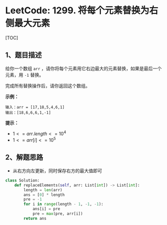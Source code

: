 # LeetCode: 1299. 将每个元素替换为右侧最大元素

[TOC]

## 1、题目描述

给你一个数组 `arr` ，请你将每个元素用它右边最大的元素替换，如果是最后一个元素，用 `-1` 替换。

完成所有替换操作后，请你返回这个数组。

 

**示例：**

```
输入：arr = [17,18,5,4,6,1]
输出：[18,6,6,6,1,-1]
```

**提示：**

-   $1 <= arr.length <= 10^4$
-   $1 <= arr[i] <= 10^5$



## 2、解题思路

-   从右方向左更新，同时保存右方的最大值即可



```python
class Solution:
    def replaceElements(self, arr: List[int]) -> List[int]:
        length = len(arr)
        ans = [0] * length
        pre = -1
        for i in range(length - 1, -1, -1):
            ans[i] = pre
            pre = max(pre, arr[i])
        return ans
```

